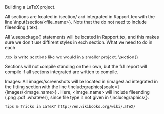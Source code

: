 Building a LaTeX project.

All sections are located in /section/ and integrated in Rapport.tex with the line \input{section/<file_name>}.
Note that the <filename> do not need to include fileending (.tex). 

All \usepackage{} statements will be located in Rapport.tex, and this makes sure we don't use diffirent styles in each section.
What we need to do in each <section>.tex is write sections like we would in a smaller project. \section{}

Sections will not compile standing on their own, but the full report will compile if all sections integrated are written to compile.

Images:
	All images/screenshots will be located in /images/ ad integrated in the fitting section with the line \includegraphics[scale=<scale>]{images/<image_name>} . Here, <image_name> will include fileending (.png .pdf .whatever), since file type is not given in \includegraphics{}.


	Tips & Tricks in LaTeX? http://en.wikibooks.org/wiki/LaTeX/
